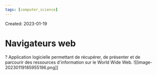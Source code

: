 ```yaml
---
tags: [computer_science] 
---
```

Created: 2023-01-19

# Navigateurs web
?
Application logicielle permettant de récupérer, de présenter et de parcourir des ressources d'information sur le World Wide Web. ![[image-20230119185955196.png]]

